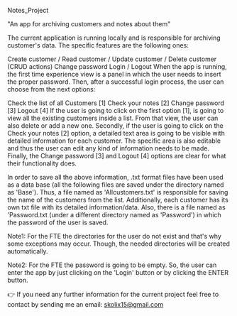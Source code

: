 Notes_Project

"An app for archiving customers and notes about them"

The current application is running locally and is responsible for archiving customer's data. The specific features are the following ones:

Create customer / Read customer / Update customer / Delete customer (CRUD actions) Change password Login / Logout When the app is running, the first time experience view is a panel in which the user needs to insert the proper password. Then, after a successful login process, the user can choose from the next options:

Check the list of all Customers [1] Check your notes [2] Change password [3] Logout [4] If the user is going to click on the first option [1], is going to view all the existing customers inside a list. From that view, the user can also delete or add a new one. Secondly, if the user is going to click on the Check your notes [2] option, a detailed text area is going to be visible with detailed information for each customer. The specific area is also editable and thus the user can edit any kind of information needs to be made. Finally, the Change password [3] and Logout [4] options are clear for what their functionality does.

In order to save all the above information, .txt format files have been used as a data base (all the following files are saved under the directory named as 'Base'). Thus, a file named as 'Allcustomers.txt' is responsible for saving the name of the customers from the list. Additionally, each customer has its own txt file with its detailed information/data. Also, there is a file named as 'Password.txt (under a different directory named as 'Password') in which the password of the user is saved.

Note1: For the FTE the directories for the user do not exist and that's why some exceptions may occur. Though, the needed directories will be created automatically.

Note2: For the FTE the password is going to be empty. So, the user can enter the app by just clicking on the 'Login' button or by clicking the ENTER button.

👉 If you need any further information for the current project feel free to contact by sending me an email: skolix15@gmail.com
